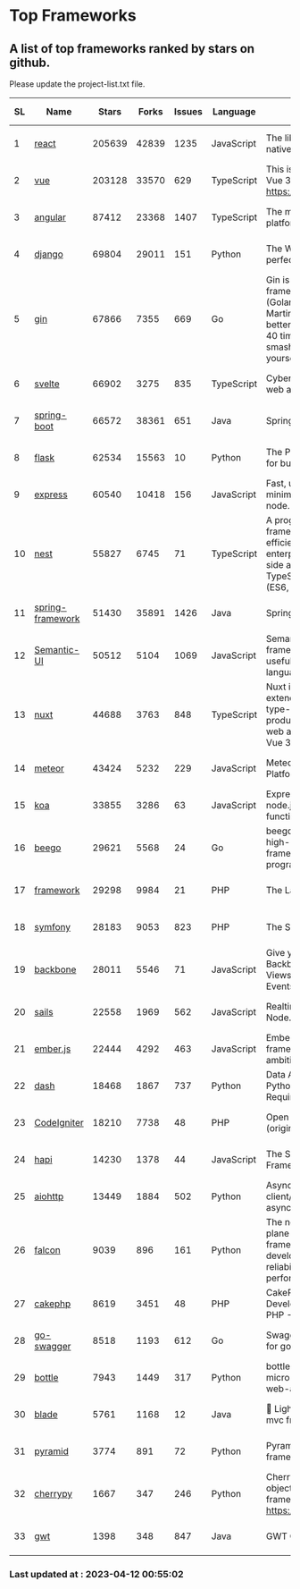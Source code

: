 # Top Frameworks
## A list of top frameworks ranked by stars on github.  
Please update the project-list.txt file.

| SL| Name  | Stars| Forks| Issues | Language | Description | Last Commit |
| --| ------| -----| ---- | ------ | -------- | ----------- | ----------- |
| 1 | [react](https://github.com/facebook/react) | 205639 | 42839 | 1235 | JavaScript | The library for web and native user interfaces | 2023-04-11 18:42:13 |
| 2 | [vue](https://github.com/vuejs/vue) | 203128 | 33570 | 629 | TypeScript | This is the repo for Vue 2. For Vue 3, go to https://github.com/vuejs/core | 2023-02-04 18:16:38 |
| 3 | [angular](https://github.com/angular/angular) | 87412 | 23368 | 1407 | TypeScript | The modern web developer’s platform | 2023-04-11 21:12:38 |
| 4 | [django](https://github.com/django/django) | 69804 | 29011 | 151 | Python | The Web framework for perfectionists with deadlines. | 2023-04-11 03:56:47 |
| 5 | [gin](https://github.com/gin-gonic/gin) | 67866 | 7355 | 669 | Go | Gin is a HTTP web framework written in Go (Golang). It features a Martini-like API with much better performance -- up to 40 times faster. If you need smashing performance, get yourself some Gin. | 2023-03-02 00:12:20 |
| 6 | [svelte](https://github.com/sveltejs/svelte) | 66902 | 3275 | 835 | TypeScript | Cybernetically enhanced web apps | 2023-04-11 18:14:56 |
| 7 | [spring-boot](https://github.com/spring-projects/spring-boot) | 66572 | 38361 | 651 | Java | Spring Boot | 2023-04-11 14:55:43 |
| 8 | [flask](https://github.com/pallets/flask) | 62534 | 15563 | 10 | Python | The Python micro framework for building web applications. | 2023-04-11 22:34:39 |
| 9 | [express](https://github.com/expressjs/express) | 60540 | 10418 | 156 | JavaScript | Fast, unopinionated, minimalist web framework for node. | 2023-02-26 18:34:32 |
| 10 | [nest](https://github.com/nestjs/nest) | 55827 | 6745 | 71 | TypeScript | A progressive Node.js framework for building efficient, scalable, and enterprise-grade server-side applications on top of TypeScript & JavaScript (ES6, ES7, ES8) 🚀 | 2023-04-11 11:16:49 |
| 11 | [spring-framework](https://github.com/spring-projects/spring-framework) | 51430 | 35891 | 1426 | Java | Spring Framework | 2023-04-11 12:57:13 |
| 12 | [Semantic-UI](https://github.com/Semantic-Org/Semantic-UI) | 50512 | 5104 | 1069 | JavaScript | Semantic is a UI component framework based around useful principles from natural language. | 2023-01-11 17:05:32 |
| 13 | [nuxt](https://github.com/nuxt/nuxt) | 44688 | 3763 | 848 | TypeScript | Nuxt is an intuitive and extendable way to create type-safe, performant and production-grade full-stack web apps and websites with Vue 3. | 2023-04-11 22:57:12 |
| 14 | [meteor](https://github.com/meteor/meteor) | 43424 | 5232 | 229 | JavaScript | Meteor, the JavaScript App Platform | 2023-04-04 12:21:59 |
| 15 | [koa](https://github.com/koajs/koa) | 33855 | 3286 | 63 | JavaScript | Expressive middleware for node.js using ES2017 async functions | 2023-01-02 06:55:07 |
| 16 | [beego](https://github.com/beego/beego) | 29621 | 5568 | 24 | Go | beego is an open-source, high-performance web framework for the Go programming language. | 2023-03-09 07:19:01 |
| 17 | [framework](https://github.com/laravel/framework) | 29298 | 9984 | 21 | PHP | The Laravel Framework. | 2023-04-11 19:50:16 |
| 18 | [symfony](https://github.com/symfony/symfony) | 28183 | 9053 | 823 | PHP | The Symfony PHP framework | 2023-04-11 17:34:41 |
| 19 | [backbone](https://github.com/jashkenas/backbone) | 28011 | 5546 | 71 | JavaScript | Give your JS App some Backbone with Models, Views, Collections, and Events | 2023-01-04 11:09:21 |
| 20 | [sails](https://github.com/balderdashy/sails) | 22558 | 1969 | 562 | JavaScript | Realtime MVC Framework for Node.js | 2023-02-17 22:35:42 |
| 21 | [ember.js](https://github.com/emberjs/ember.js) | 22444 | 4292 | 463 | JavaScript | Ember.js - A JavaScript framework for creating ambitious web applications | 2023-04-06 18:47:13 |
| 22 | [dash](https://github.com/plotly/dash) | 18468 | 1867 | 737 | Python | Data Apps & Dashboards for Python. No JavaScript Required. | 2023-04-11 15:12:01 |
| 23 | [CodeIgniter](https://github.com/bcit-ci/CodeIgniter) | 18210 | 7738 | 48 | PHP | Open Source PHP Framework (originally from EllisLab) | 2023-04-07 17:57:13 |
| 24 | [hapi](https://github.com/hapijs/hapi) | 14230 | 1378 | 44 | JavaScript | The Simple, Secure Framework Developers Trust | 2023-03-27 19:45:44 |
| 25 | [aiohttp](https://github.com/aio-libs/aiohttp) | 13449 | 1884 | 502 | Python | Asynchronous HTTP client/server framework for asyncio and Python | 2023-03-29 18:05:39 |
| 26 | [falcon](https://github.com/falconry/falcon) | 9039 | 896 | 161 | Python | The no-magic web data plane API and microservices framework for Python developers, with a focus on reliability, correctness, and performance at scale. | 2023-01-18 20:42:26 |
| 27 | [cakephp](https://github.com/cakephp/cakephp) | 8619 | 3451 | 48 | PHP | CakePHP: The Rapid Development Framework for PHP - Official Repository | 2023-04-11 17:29:29 |
| 28 | [go-swagger](https://github.com/go-swagger/go-swagger) | 8518 | 1193 | 612 | Go | Swagger 2.0 implementation for go | 2023-02-04 17:37:23 |
| 29 | [bottle](https://github.com/bottlepy/bottle) | 7943 | 1449 | 317 | Python | bottle.py is a fast and simple micro-framework for python web-applications. | 2022-09-05 15:24:52 |
| 30 | [blade](https://github.com/lets-blade/blade) | 5761 | 1168 | 12 | Java | :rocket: Lightning fast and elegant mvc framework for Java8 | 2022-05-10 12:38:06 |
| 31 | [pyramid](https://github.com/Pylons/pyramid) | 3774 | 891 | 72 | Python | Pyramid - A Python web framework | 2023-02-16 13:50:59 |
| 32 | [cherrypy](https://github.com/cherrypy/cherrypy) | 1667 | 347 | 246 | Python | CherryPy is a pythonic, object-oriented HTTP framework.      https://cherrypy.dev | 2023-04-01 23:50:27 |
| 33 | [gwt](https://github.com/gwtproject/gwt) | 1398 | 348 | 847 | Java | GWT Open Source Project | 2023-04-11 20:29:33 |

### Last updated at : 2023-04-12 00:55:02
